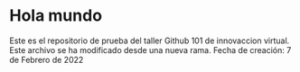 # Hola mundo
Este es el repositorio de prueba del taller Github 101 de innovaccion virtual. Este archivo se ha modificado desde una nueva rama.
Fecha de creación: 7 de Febrero de 2022


